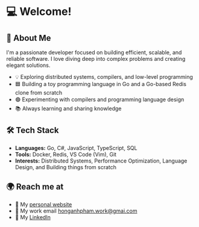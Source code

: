 <!---
honganh1206/honganh1206 is a ✨ special ✨ repository because its `README.md` (this file) appears on your GitHub profile.
You can click the Preview link to take a look at your changes.
--->
# 💻 Welcome!

## 🚀 About Me
I'm a passionate developer focused on building efficient, scalable, and reliable software. I love diving deep into complex problems and creating elegant solutions.

- 💡 Exploring distributed systems, compilers, and low-level programming
- 🟦 Building a toy programming language in Go and a Go-based Redis clone from scratch
- 🟢 Experimenting with compilers and programming language design
- 📚 Always learning and sharing knowledge

## 🛠️ Tech Stack
- **Languages:** Go, C#, JavaScript, TypeScript, SQL
- **Tools:** Docker, Redis, VS Code (Vim), Git
- **Interests:** Distributed Systems, Performance Optimization, Language Design, and Building things from scratch

## 🌍 Reach me at
- 💬 My [personal website](https://honganhpham.pro/)
- 📧 My work email [honganhpham.work@gmai.com](honganhpham.work@gmai.com)
- 💼 My [LinkedIn](https://www.linkedin.com/in/hong-anh-pham-b20a79176/)

